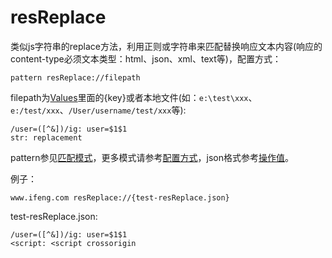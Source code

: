 # resReplace

类似js字符串的replace方法，利用正则或字符串来匹配替换响应文本内容(响应的content-type必须文本类型：html、json、xml、text等)，配置方式：

	pattern resReplace://filepath

filepath为[Values](http://local.whistlejs.com/#values)里面的{key}或者本地文件(如：`e:\test\xxx`、`e:/test/xxx`、`/User/username/test/xxx`等):

	/user=([^&])/ig: user=$1$1
	str: replacement

pattern参见[匹配模式](../pattern.html)，更多模式请参考[配置方式](../mode.html)，json格式参考[操作值](../data.html)。

例子：

	www.ifeng.com resReplace://{test-resReplace.json}


test-resReplace.json:

	/user=([^&])/ig: user=$1$1
	<script: <script crossorigin
